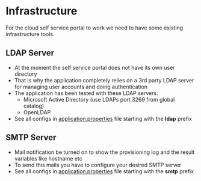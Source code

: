 # Infrastructure

For the cloud self service portal to work we need to have some existing infrastructure tools.

## LDAP Server

* At the moment the self service portal does not have its own user directory
* That is why the application completely relies on a 3rd party LDAP server for managing user accounts and doing authentication
* The application has been tested with these LDAP servers:
  * Microsoft Active Directory (use LDAPs port 3269 from global catalog)
  * OpenLDAP
* See all configs in [application.properties](../../modules/cloud-portal-server/src/main/resources/application.properties) file starting with the **ldap** prefix

## SMTP Server

* Mail notification be turned on to show the provisioning log and the result variables like hostname etc
* To send this mails you have to configure your desired SMTP server
* See all configs in [application.properties](../../modules/cloud-portal-server/src/main/resources/application.properties) file starting with the **smtp** prefix  